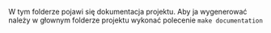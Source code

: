 W tym folderze pojawi się dokumentacja projektu.
Aby ja wygenerować należy w głownym folderze projektu
wykonać polecenie 
`make documentation`